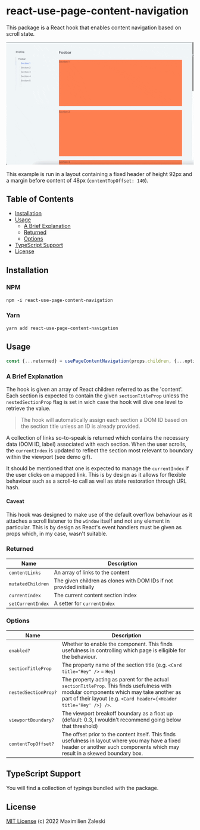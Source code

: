 # react-use-page-content-navigation

This package is a React hook that enables content navigation based on scroll state.

![react-use-page-navigation demo](.github/demo.gif)

This example is run in a layout containing a fixed header of height 92px and a margin before content of 48px (`contentTopOffset: 140`).

## Table of Contents

- [Installation](#installation) 
- [Usage](#usage)
  - [A Brief Explanation](#a-brief-explanation)
  - [Returned](#a-brief-explanation)
  - [Options](#a-brief-explanation)
- [TypeScript Support](#typescript-support)
- [License](#license)

## Installation

### NPM

```
npm -i react-use-page-content-navigation
```

### Yarn

```
yarn add react-use-page-content-navigation
```

## Usage

```jsx
const {...returned} = usePageContentNavigation(props.children, {...options})
```

### A Brief Explanation

The hook is given an array of React children referred to as the 'content'. 
Each section is expected to contain the given `sectionTitleProp` unless the `nestedSectionProp` flag is set in wich case the hook will dive one level to retrieve the value.

> The hook will automatically assign each section a DOM ID based on the section title unless an ID is already provided.

A collection of links so-to-speak is returned which contains the necessary data (DOM ID, label) associated with each section. 
When the user scrolls, the `currentIndex` is updated to reflect the section most relevant to boundary within the viewport (see demo gif). 

It should be mentioned that one is expected to manage the `currentIndex` if the user clicks on a mapped link. This is by design as it allows for flexible behaviour such as a scroll-to call as well as state restoration through URL hash.

#### Caveat

This hook was designed to make use of the default overflow behaviour as it attaches a scroll listener to the `window` itself and not any element in particular. This is by design as React's event handlers must be given as props which, in my case, wasn't suitable.

### Returned

| Name              | Description                                                         |
|-------------------|---------------------------------------------------------------------|
| `contentLinks`    | An array of links to the content                                    |
| `mutatedChildren` | The given children as clones with DOM IDs if not provided initially |
| `currentIndex`    | The current content section index                                   |
| `setCurrentIndex` | A setter for `currentIndex`                                         |

### Options

| Name                 | Description                                                                                                                                                                                                     |
|----------------------|-----------------------------------------------------------------------------------------------------------------------------------------------------------------------------------------------------------------|
| `enabled?`           | Whether to enable the component. This finds usefulness in controlling which page is elligible for the behaviour.                                                                                                |
| `sectionTitleProp`   | The property name of the section title (e.g. `<Card title="Hey" />` = `Hey`)                                                                                                                                    |
| `nestedSectionProp?` | The property acting as parent for the actual `sectionTitleProp`. This finds usefulness with modular components which may take another as part of their layout (e.g. `<Card header={<Header title='Hey' />} />`. |
| `viewportBoundary?`  | The viewport breakoff boundary as a float up (default: 0.3, I wouldn't recommend going below that threshold)                                                                                                       |
| `contentTopOffset?`  | The offset prior to the content itself. This finds usefulness in layout where you may have a fixed header or another such components which may result in a skewed boundary box.                                 |


## TypeScript Support 

You will find a collection of typings bundled with the package.

## License

[MIT License](LICENSE) (c) 2022 Maximilien Zaleski
